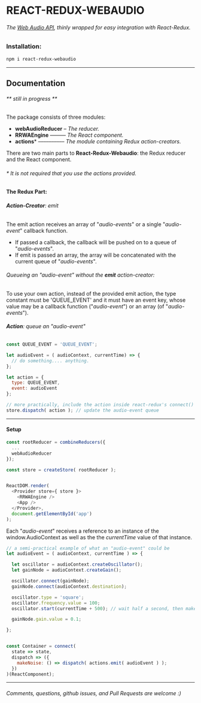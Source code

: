 # **REACT-REDUX-WEBAUDIO**
###### The [Web Audio API](https://developer.mozilla.org/en-US/docs/Web/API/Web_Audio_API), thinly wrapped for easy integration with React-Redux.


### **Installation:**
```bash
npm i react-redux-webaudio
```

---

## **Documentation**
###### \*\* _still in progress_ \*\*


The package consists of three modules:
- **webAudioReducer** – *The reducer.*
- **RRWAEngine** –––––– *The React component.*
- **actions**\* –––––––––– *The module containing Redux action-creators.*

There are two main parts to **React-Redux-Webaudio**: the Redux reducer and the React component.

######  \* It is not required that you use the actions provided.


#### The Redux Part:
###### **Action-Creator**: emit

  The emit action receives an array of "*audio-events*" or a single "*audio-event*" callback function.
- If passed a callback, the callback will be pushed on to a queue of "*audio-events*".
- If emit is passed an array, the array will be concatenated with the current queue of "*audio-events*".

###### Queueing an "*audio-event*" without the **emit** action-creator:
To use your own action, instead of the provided emit action, the type constant must be 'QUEUE_EVENT' and it must have an event key, whose value may be a callback function ("*audio-event*") or an array (of "*audio-events*").

###### **Action**: queue an "*audio-event*"

```javascript
const QUEUE_EVENT = 'QUEUE_EVENT';

let audioEvent = ( audioContext, currentTime) => {
  // do something.... anything.
};

let action = {
  type: QUEUE_EVENT,
  event: audioEvent
};

// more practically, include the action inside react-redux's connect()
store.dispatch( action ); // update the audio-event queue
```

---

#### Setup
```javascript
const rootReducer = combineReducers({
  ...
  webAudioReducer
});

const store = createStore( rootReducer );


ReactDOM.render(
  <Provider store={ store }>
    <RRWAEngine />
    <App />
  </Provider>,
  document.getElementById('app')
);
```

Each "*audio-event*" receives a reference to an instance of the window.AudioContext as well as the the *currentTime* value of that instance.

```javascript
// a semi-practical example of what an "audio-event" could be
let audioEvent = ( audioContext, currentTime ) => {

  let oscillator = audioContext.createOscillator();
  let gainNode = audioContext.createGain();

  oscillator.connect(gainNode);
  gainNode.connect(audioContext.destination);

  oscillator.type = 'square';
  oscillator.frequency.value = 100;
  oscillator.start(currentTime + 500); // wait half a second, then make sound.

  gainNode.gain.value = 0.1;

};


const Container = connect(
  state => state,
  dispatch => ({
    makeNoise: () => dispatch( actions.emit( audioEvent ) );
  })
)(ReactComponent);
```
---

###### *Comments, questions, github issues, and Pull Requests are welcome* :)
